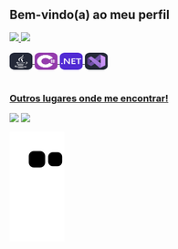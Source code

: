 ## Bem-vindo(a) ao meu perfil

 <div>
   <a href="https://github.com/Gabriiell0710">
   <img height="180em" src="https://github-readme-stats.vercel.app/api?username=Gabriiell0710&show_icons=true&theme=tokyonight&include_all_commits=true&count_private=true"/>
   <img height="180em" src="https://github-readme-stats.vercel.app/api/top-langs/?username=Gabriiell0710&layout=compact&langs_count=6&theme=tokyonight"/>

</div>
<div style="display: inline_block"><br>
  <img align="center" alt="Js" height="30" width="40" src="https://github.com/tandpfun/skill-icons/blob/main/icons/Java-Dark.svg">
  <img align="center" alt="HTML" height="30" width="40" src="https://github.com/tandpfun/skill-icons/blob/main/icons/CS.svg">
  <img align="center" alt="CSS" height="30" width="40" src="https://github.com/tandpfun/skill-icons/blob/main/icons/DotNet.svg">
  <img align="center" alt="JAVA" height="30" width="40" src="https://github.com/tandpfun/skill-icons/blob/main/icons/VisualStudio-Dark.svg">
          
</div>
 
 <br>
 
  ### Outros lugares onde me encontrar!
 
<div> 

  <a href = "mailto:gabriiell0710@gmail.com"><img src="https://img.shields.io/badge/Linkedin-blue?style=for-the-badge" target="_blank"></a>
  <a href = "https://www.linkedin.com/in/gabriiell-carvalho/"><img src="https://img.shields.io/badge/-Gmail-%23333?style=for-the-badge&logo=gmail&logoColor=white" target="_blank"></a>
  
  ![Snake animation](https://github.com/Gabriiell0710/Gabriiell0710/blob/output/github-contribution-grid-snake.svg)

</div>
